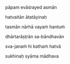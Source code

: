 pāpam evāśrayed asmān

hatvaitān ātatāyinaḥ

tasmān nārhā vayaṁ hantuṁ

dhārtarāṣṭrān sa-bāndhavān

sva-janaṁ hi kathaṁ hatvā

sukhinaḥ syāma mādhava
